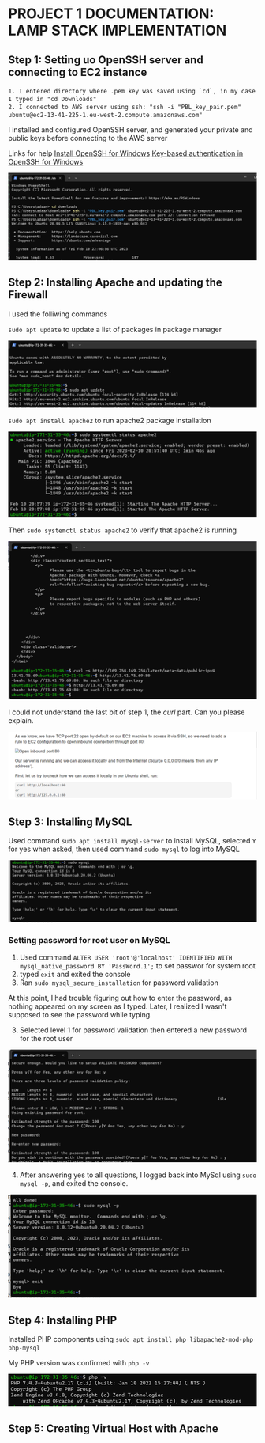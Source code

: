 # **PROJECT 1 DOCUMENTATION: LAMP STACK IMPLEMENTATION**

## **Step 1: Setting uo OpenSSH server and connecting to EC2 instance**
    1. I entered directory where .pem key was saved using `cd`, in my case I typed in "cd Downloads"
    2. I connected to AWS server using ssh: "ssh -i "PBL_key_pair.pem" ubuntu@ec2-13-41-225-1.eu-west-2.compute.amazonaws.com"

I installed and configured OpenSSH server, and generated your private and public keys before connecting to the AWS server  

Links for help 
 [Install OpenSSH for Windows](https://learn.microsoft.com/en-us/windows-server/administration/openssh/openssh_install_firstuse?tabs=powershell)             [Key-based authentication in OpenSSH for Windows](https://learn.microsoft.com/en-us/windows-server/administration/openssh/openssh_keymanagement)

![connecting to e2c instance](./images/conncet_ec2_instance1.png)

## **Step 2: Installing Apache and updating the Firewall**

I used the folliwing commands

`sudo apt update` to update a list of packages in package manager


![sudo apt update](./images/sudo_apt_update_1.png)

`sudo apt install apache2` to run apache2 package installation

![sudo apt install apache2](./images/sudo_apt_install_apache2.png)

Then  `sudo systemctl status apache2` to verify that apache2 is running

![sudo systemctl status apache2](./images/testing_apache.png)

I could not understand the last bit of step 1, the *curl* part. Can you please explain.

![curl](./images/Screenshot%202023-02-11%20015723.png)

## **Step 3: Installing MySQL**

Used command
`sudo apt install mysql-server` to install MySQL,
selected `Y` for yes when asked,
then used command
`sudo mysql` to log into MySQL 

![installing MySQL](./images/installing_mysql.png)

### **Setting password for root user on MySQL**

1. Used command `ALTER USER 'root'@'localhost' IDENTIFIED WITH mysql_native_password BY 'PassWord.1';` to set passwor for system root 
2. typed `exit` and exited the console
3. Ran `sudo mysql_secure_installation`  for password validation

At this point, I had trouble figuring out how to enter the password, as nothing appeared on my screen as I typed. Later, I realized I wasn't supposed to see the password while typing.


3. Selected level 1 for password validation then entered a new password for the root user 

![setting password](./images/setting_password_mysql.png)

4. After answering yes to all questions, I logged back into MySql using `sudo mysql -p`, and exited the console.

![logging](./images/setting_password_mysql_2.png)

## **Step 4: Installing PHP**

Installed PHP components using `sudo apt install php libapache2-mod-php php-mysql`

My PHP version was confirmed with `php -v`

![php version](./images/php_version.png)

## **Step 5: Creating Virtual Host with Apache**









